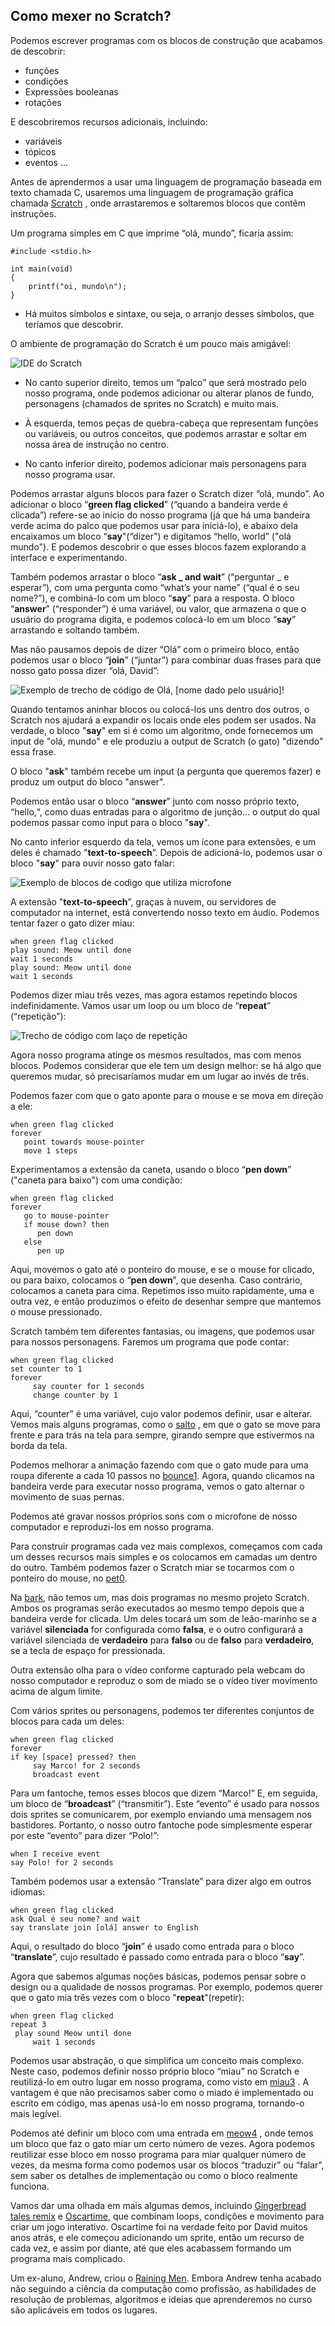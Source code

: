 ## Como mexer no Scratch?

Podemos escrever programas com os blocos de construção que acabamos de descobrir:

- funções
- condições
- Expressões booleanas
- rotações

E descobriremos recursos adicionais, incluindo:

- variáveis
- tópicos
- eventos …

Antes de aprendermos a usar uma linguagem de programação baseada em texto chamada C, usaremos uma linguagem de programação gráfica chamada [Scratch](https://scratch.mit.edu/) , onde arrastaremos e soltaremos blocos que contêm instruções.

Um programa simples em C que imprime “olá, mundo”, ficaria assim:


```
#include <stdio.h>

int main(void)
{
    printf("oi, mundo\n");
}
```

- Há muitos símbolos e sintaxe, ou seja, o arranjo desses símbolos, que teríamos que descobrir.

O ambiente de programação do Scratch é um pouco mais amigável:



![IDE do Scratch](https://edools-3-production.s3.amazonaws.com/org-6988%2Fschool-7227%2F3d4d6b018f0dca2a36420b19df5a667a%2Fscratch.png)

- No canto superior direito, temos um “palco” que será mostrado pelo nosso programa, onde podemos adicionar ou alterar planos de fundo, personagens (chamados de sprites no Scratch) e muito mais.

- À esquerda, temos peças de quebra-cabeça que representam funções ou variáveis, ou outros conceitos, que podemos arrastar e soltar em nossa área de instrução no centro.

- No canto inferior direito, podemos adicionar mais personagens para nosso programa usar.

Podemos arrastar alguns blocos para fazer o Scratch dizer “olá, mundo”. Ao adicionar o bloco “**green flag clicked**” (“quando a bandeira verde é clicada”) refere-se ao início do nosso programa (já que há uma bandeira verde acima do palco que podemos usar para iniciá-lo), e abaixo dela encaixamos um bloco “**say**"(“dizer”) e digitamos “hello, world” ("olá mundo"). E podemos descobrir o que esses blocos fazem explorando a interface e experimentando.

  Também podemos arrastar o bloco “**ask _ and wait**” (“perguntar _ e esperar”), com uma pergunta como “what’s your name” (“qual é o seu nome?”), e combiná-lo com um bloco “**say**” para a resposta. O bloco “**answer**” (“responder”) é uma variável, ou valor, que armazena o que o usuário do programa digita, e podemos colocá-lo em um bloco “**say**” arrastando e soltando também.

  Mas não pausamos depois de dizer “Olá” com o primeiro bloco, então podemos usar o bloco “**join**” (“juntar”) para combinar duas frases para que nosso gato possa dizer “olá, David”:

![Exemplo de trecho de código de Olá, [nome dado pelo usuário]!](https://edools-3-production.s3.amazonaws.com/org-6988%2Fschool-7227%2F338df80646ab3220b2dff19d557dd675%2Fcode.png)

Quando tentamos aninhar blocos ou colocá-los uns dentro dos outros, o Scratch nos ajudará a expandir os locais onde eles podem ser usados. Na verdade, o bloco "**say**" em si é como um algoritmo, onde fornecemos um input de "olá, mundo" e ele produziu a output de Scratch (o gato) "dizendo" essa frase.

O bloco "**ask**" também recebe um input (a pergunta que queremos fazer) e produz um output do bloco "answer".

Podemos então usar o bloco “**answer**” junto com nosso próprio texto, “hello,“, como duas entradas para o algoritmo de junção... o output do qual podemos passar como input para o bloco "**say**".

No canto inferior esquerdo da tela, vemos um ícone para extensões, e um deles é chamado "**text-to-speech**”. Depois de adicioná-lo, podemos usar o bloco "**say**" para ouvir nosso gato falar:

![Exemplo de blocos de codigo que utiliza microfone](https://edools-3-production.s3.amazonaws.com/org-6988%2Fschool-7227%2Ff3afba1da1c7d8dd759c2acb04927e63%2Fcode2.png)

A extensão "**text-to-speech**”, graças à nuvem, ou servidores de computador na internet, está convertendo nosso texto em áudio. Podemos tentar fazer o gato dizer miau:

```
when green flag clicked
play sound: Meow until done
wait 1 seconds
play sound: Meow until done
wait 1 seconds
```

Podemos dizer miau três vezes, mas agora estamos repetindo blocos indefinidamente. Vamos usar um loop ou um bloco de “**repeat**” (“repetição”):

![Trecho de código com laço de repetição](https://edools-3-production.s3.amazonaws.com/org-6988%2Fschool-7227%2F2c8911ecb2fb6c5a5ecea42aed83f815%2Fcode3.png)

Agora nosso programa atinge os mesmos resultados, mas com menos blocos. Podemos considerar que ele tem um design melhor: se há algo que queremos mudar, só precisaríamos mudar em um lugar ao invés de três.

Podemos fazer com que o gato aponte para o mouse e se mova em direção a ele:

```
when green flag clicked
forever
   point towards mouse-pointer
   move 1 steps
```

Experimentamos a extensão da caneta, usando o bloco “**pen down**” ("caneta para baixo") com uma condição:

```
when green flag clicked
forever
   go to mouse-pointer
   if mouse down? then
      pen down
   else
      pen up
```

Aqui, movemos o gato até o ponteiro do mouse, e se o mouse for clicado, ou para baixo, colocamos o “**pen down**”, que desenha. Caso contrário, colocamos a caneta para cima. Repetimos isso muito rapidamente, uma e outra vez, e então produzimos o efeito de desenhar sempre que mantemos o mouse pressionado.

Scratch também tem diferentes fantasias, ou imagens, que podemos usar para nossos personagens. Faremos um programa que pode contar:

```
when green flag clicked
set counter to 1
forever
     say counter for 1 seconds
     change counter by 1
```

Aqui, “counter” é uma variável, cujo valor podemos definir, usar e alterar. Vemos mais alguns programas, como o [salto](https://scratch.mit.edu/projects/277536611/editor/) , em que o gato se move para frente e para trás na tela para sempre, girando sempre que estivermos na borda da tela.

Podemos melhorar a animação fazendo com que o gato mude para uma roupa diferente a cada 10 passos no [bounce1](https://scratch.mit.edu/projects/277536630/editor/). Agora, quando clicamos na bandeira verde para executar nosso programa, vemos o gato alternar o movimento de suas pernas.

Podemos até gravar nossos próprios sons com o microfone de nosso computador e reproduzi-los em nosso programa.

Para construir programas cada vez mais complexos, começamos com cada um desses recursos mais simples e os colocamos em camadas um dentro do outro. Também podemos fazer o Scratch miar se tocarmos com o ponteiro do mouse, no [pet0](https://scratch.mit.edu/projects/277537223/editor/).

Na [bark](https://scratch.mit.edu/projects/326130490/editor/), não temos um, mas dois programas no mesmo projeto Scratch. Ambos os programas serão executados ao mesmo tempo depois que a bandeira verde for clicada. Um deles tocará um som de leão-marinho se a variável **silenciada** for configurada como **falsa**, e o outro configurará a variável silenciada de **verdadeiro** para **falso** ou de **falso** para **verdadeiro**, se a tecla de espaço for pressionada.

Outra extensão olha para o vídeo conforme capturado pela webcam do nosso computador e reproduz o som de miado se o vídeo tiver movimento acima de algum limite.

Com vários sprites ou personagens, podemos ter diferentes conjuntos de blocos para cada um deles:

```
when green flag clicked
forever
if key [space] pressed? then
     say Marco! for 2 seconds
     broadcast event
```

Para um fantoche, temos esses blocos que dizem “Marco!” E, em seguida, um bloco de “**broadcast**” (“transmitir”). Este “evento” é usado para nossos dois sprites se comunicarem, por exemplo enviando uma mensagem nos bastidores. Portanto, o nosso outro fantoche pode simplesmente esperar por este “evento” para dizer “Polo!”:

```
when I receive event
say Polo! for 2 seconds
```

Também podemos usar a extensão “Translate” para dizer algo em outros idiomas:

```
when green flag clicked
ask Qual é seu nome? and wait
say translate join [olá] answer to English
```

Aqui, o resultado do bloco “**join**” é usado como entrada para o bloco “**translate**”, cujo resultado é passado como entrada para o bloco “**say**”.

Agora que sabemos algumas noções básicas, podemos pensar sobre o design ou a qualidade de nossos programas. Por exemplo, podemos querer que o gato mia três vezes com o bloco "**repeat**"(repetir):

```
when green flag clicked
repeat 3
 play sound Meow until done
     wait 1 seconds
```

Podemos usar abstração, o que simplifica um conceito mais complexo. Neste caso, podemos definir nosso próprio bloco “miau” no Scratch e reutilizá-lo em outro lugar em nosso programa, como visto em [miau3](https://scratch.mit.edu/projects/421542702/editor/) . A vantagem é que não precisamos saber como o miado é implementado ou escrito em código, mas apenas usá-lo em nosso programa, tornando-o mais legível.

Podemos até definir um bloco com uma entrada em [meow4](https://scratch.mit.edu/projects/421543064/editor/) , onde temos um bloco que faz o gato miar um certo número de vezes. Agora podemos reutilizar esse bloco em nosso programa para miar qualquer número de vezes, da mesma forma como podemos usar os blocos “traduzir” ou “falar”, sem saber os detalhes de implementação ou como o bloco realmente funciona.

Vamos dar uma olhada em mais algumas demos, incluindo [Gingerbread tales remix](https://scratch.mit.edu/projects/277536784) e [Oscartime](https://scratch.mit.edu/projects/277537196/), que combinam loops, condições e movimento para criar um jogo interativo. Oscartime foi na verdade feito por David muitos anos atrás, e ele começou adicionando um sprite, então um recurso de cada vez, e assim por diante, até que eles acabassem formando um programa mais complicado.

Um ex-aluno, Andrew, criou o [Raining Men](https://scratch.mit.edu/projects/37412/). Embora Andrew tenha acabado não seguindo a ciência da computação como profissão, as habilidades de resolução de problemas, algoritmos e ideias que aprenderemos no curso são aplicáveis em todos os lugares.
